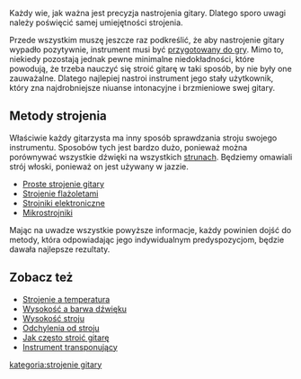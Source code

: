 Każdy wie, jak ważna jest precyzja nastrojenia gitary. Dlatego sporo
uwagi należy poświęcić samej umiejętności strojenia.

Przede wszystkim muszę jeszcze raz podkreślić, że aby nastrojenie gitary
wypadło pozytywnie, instrument musi być [przygotowany do
gry](Przygotowanie_instrumentu_do_gry "wikilink"). Mimo to, niekiedy
pozostają jednak pewne minimalne niedokładności, które powodują, że
trzeba nauczyć się stroić gitarę w taki sposób, by nie były one
zauważalne. Dlatego najlepiej nastroi instrument jego stały użytkownik,
który zna najdrobniejsze niuanse intonacyjne i brzmieniowe swej gitary.

## Metody strojenia

Właściwie każdy gitarzysta ma inny sposób sprawdzania stroju swojego
instrumentu. Sposobów tych jest bardzo dużo, ponieważ można porównywać
wszystkie dźwięki na wszystkich [strunach](struna "wikilink"). Będziemy
omawiali strój włoski, ponieważ on jest używany w jazzie.

  - [Proste strojenie gitary](Proste_strojenie "wikilink")
  - [Strojenie flażoletami](Strojenie_flażoletami "wikilink")
  - [Strojniki elektroniczne](Strojniki_elektroniczne "wikilink")
  - [Mikrostrojniki](Mikrostrojniki "wikilink")

Mając na uwadze wszystkie powyższe informacje, każdy powinien dojść do
metody, która odpowiadając jego indywidualnym predyspozycjom, będzie
dawała najlepsze rezultaty.

## Zobacz też

  - [Strojenie a temperatura](Strojenie_a_temperatura "wikilink")
  - [Wysokość a barwa dźwięku](Wysokość_a_barwa_dźwięku "wikilink")
  - [Wysokość stroju](Wysokość_stroju "wikilink")
  - [Odchylenia od stroju](Odchylenia_od_stroju "wikilink")
  - [Jak często stroić gitarę](Jak_często_stroić_gitarę "wikilink")
  - [Instrument transponujący](Instrument_transponujący "wikilink")

[kategoria:strojenie gitary](kategoria:strojenie_gitary "wikilink")